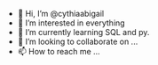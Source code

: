 - 👋 Hi, I’m @cythiaabigail
- 👀 I’m interested in everything
- 🌱 I’m currently learning SQL and py.
- 💞️ I’m looking to collaborate on ...
- 📫 How to reach me ...

<!---
thiapeace/thiapeace is a ✨ special ✨ repository because its `README.md` (this file) appears on your GitHub profile.
You can click the Preview link to take a look at your changes.
--->
